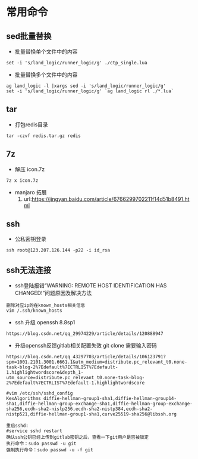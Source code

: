 # 常用命令
## sed批量替换
- 批量替换单个文件中的内容
```
set -i 's/land_logic/runner_logic/g' ./ctp_single.lua
```

- 批量替换多个文件中的内容

```
ag land_logic -l |xargs sed -i 's/land_logic/runner_logic/g'
set -i 's/land_logic/runner_logic/g' `ag land_logic rl ./*.lua`
```


## tar
- 打包redis目录
```
tar -czvf redis.tar.gz redis
```

## 7z
- 解压 icon.7z
```
7z x icon.7z
```

- manjaro 拓展
  1. url:https://jingyan.baidu.com/article/6766299702211f14d51b8491.html

## ssh
- 公私密钥登录
```
ssh root@123.207.126.144 -p22 -i id_rsa
```

## ssh无法连接
- ssh登陆报错“WARNING: REMOTE HOST IDENTIFICATION HAS CHANGED!”问题原因及解决方法

```
删除对应ip的在known_hosts相关信息
vim /.ssh/known_hosts
```

- ssh 升级 openssh 8.8sp1

```
https://blog.csdn.net/qq_29974229/article/details/120888947
```

- 升级openssh反馈gitlab相关配置失效 git clone 需要输入密码

```
https://blog.csdn.net/qq_43297703/article/details/106123791?spm=1001.2101.3001.6661.1&utm_medium=distribute.pc_relevant_t0.none-task-blog-2%7Edefault%7ECTRLIST%7Edefault-1.highlightwordscore&depth_1-utm_source=distribute.pc_relevant_t0.none-task-blog-2%7Edefault%7ECTRLIST%7Edefault-1.highlightwordscore

#vim /etc/ssh/sshd_config
KexAlgorithms diffie-hellman-group1-sha1,diffie-hellman-group14-sha1,diffie-hellman-group-exchange-sha1,diffie-hellman-group-exchange-sha256,ecdh-sha2-nistp256,ecdh-sha2-nistp384,ecdh-sha2-nistp521,diffie-hellman-group1-sha1,curve25519-sha256@libssh.org

重启sshd:
#service sshd restart
确认ssh公钥已经上传到gitlab密钥之后，查看一下git用户是否被锁定
执行命令：sudo passwd -u git
强制执行命令：sudo passwd -u -f git
```
